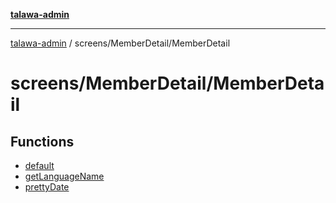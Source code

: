 [**talawa-admin**](../../../README.md)

***

[talawa-admin](../../../README.md) / screens/MemberDetail/MemberDetail

# screens/MemberDetail/MemberDetail

## Functions

- [default](functions/default.md)
- [getLanguageName](functions/getLanguageName.md)
- [prettyDate](functions/prettyDate.md)
